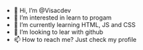 - 👋 Hi, I’m @Visacdev
- 👀 I’m interested in learn to progam
- 🌱 I’m currently learning HTML, JS and CSS
- 💞️ I’m looking to lear with github
- 📫 How to reach me? Just check my profile

<!---
Visacdev/Visacdev is a ✨ special ✨ repository because its `README.md` (this file) appears on your GitHub profile.
You can click the Preview link to take a look at your changes.
--->
